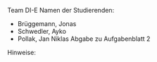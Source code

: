 Team DI-E
Namen der Studierenden:

- Brüggemann, Jonas
- Schwedler, Ayko
- Pollak, Jan Niklas
  Abgabe zu Aufgabenblatt 2

Hinweise:
